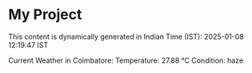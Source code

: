 # My Project

This content is dynamically generated in Indian Time (IST): 2025-01-08 12:19:47 IST


Current Weather in Coimbatore:
Temperature: 27.88 °C
Condition: haze
